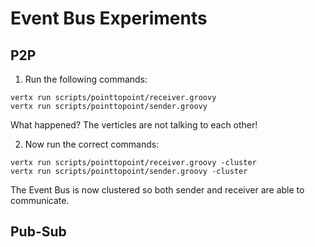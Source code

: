 # Event Bus Experiments

## P2P

1. Run the following commands:

```
vertx run scripts/pointtopoint/receiver.groovy
vertx run scripts/pointtopoint/sender.groovy
```

What happened? The verticles are not talking to each other!

2. Now run the correct commands:

```
vertx run scripts/pointtopoint/receiver.groovy -cluster
vertx run scripts/pointtopoint/sender.groovy -cluster
```

The Event Bus is now clustered so both sender and receiver are able to communicate.

## Pub-Sub

